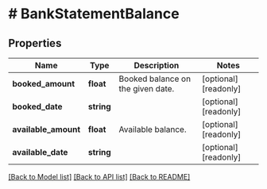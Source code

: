 # # BankStatementBalance

## Properties

Name | Type | Description | Notes
------------ | ------------- | ------------- | -------------
**booked_amount** | **float** | Booked balance on the given date. | [optional] [readonly]
**booked_date** | **string** |  | [optional] [readonly]
**available_amount** | **float** | Available balance. | [optional] [readonly]
**available_date** | **string** |  | [optional] [readonly]

[[Back to Model list]](../../README.md#models) [[Back to API list]](../../README.md#endpoints) [[Back to README]](../../README.md)
